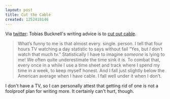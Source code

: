 ```yaml
---
layout: post
title: Cut the Cable
created: 1252418146
---
```

Via [twitter](http://twitter.com/tobiasbuckell/status/3837465156):  Tobias Bucknell's writing advice is to [cut out cable](http://www.tobiasbuckell.com/2009/09/08/letting-go-of-cable/).

> What’s funny to me is that almost every. single. person. I tell that four hours TV watching a day statistic to says without fail “Yes, but *I* don’t watch that much tv.” <!--break--> Statistically I have to imagine *someone* is lying to me! We often quite underestimate the time sink it is. To combat that, every once in a while I use a time sheet and track where I spend my time in a week, to keep myself honest. And I fall just slightly below the American average when I have cable. I fall well under it when I don’t.

I don't have a TV, so I can personally attest that getting rid of one is not a foolproof plan for writing more.  It certainly can't hurt, though.
